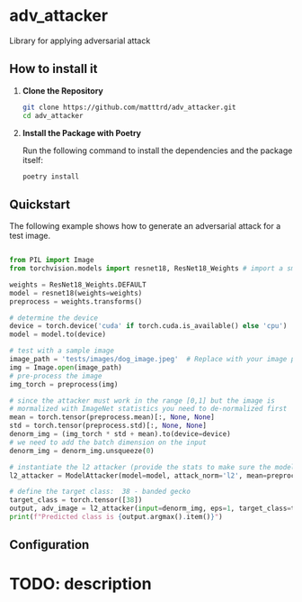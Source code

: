 # adv_attacker
Library for applying adversarial attack

## How to install it

1. **Clone the Repository**

    ```sh
    git clone https://github.com/matttrd/adv_attacker.git
    cd adv_attacker
    ```

2. **Install the Package with Poetry**

    Run the following command to install the dependencies and the package itself:

    ```sh
    poetry install
    ```

## Quickstart
The following example shows how to generate an adversarial attack for a test image.

```python

from PIL import Image 
from torchvision.models import resnet18, ResNet18_Weights # import a small model

weights = ResNet18_Weights.DEFAULT
model = resnet18(weights=weights)
preprocess = weights.transforms()

# determine the device
device = torch.device('cuda' if torch.cuda.is_available() else 'cpu')
model = model.to(device)

# test with a sample image
image_path = 'tests/images/dog_image.jpeg'  # Replace with your image path
img = Image.open(image_path)
# pre-process the image
img_torch = preprocess(img)

# since the attacker must work in the range [0,1] but the image is
# mormalized with ImageNet statistics you need to de-normalized first
mean = torch.tensor(preprocess.mean)[:, None, None]
std = torch.tensor(preprocess.std)[:, None, None]
denorm_img = (img_torch * std + mean).to(device=device)
# we need to add the batch dimension on the input
denorm_img = denorm_img.unsqueeze(0)

# instantiate the l2 attacker (provide the stats to make sure the model receives the normalized image)
l2_attacker = ModelAttacker(model=model, attack_norm='l2', mean=preprocess.mean, std=preprocess.std)

# define the target class:  38 - banded gecko
target_class = torch.tensor([38])
output, adv_image = l2_attacker(input=denorm_img, eps=1, target_class=target_class, attack_rate=0.5)
print(f"Predicted class is {output.argmax().item()}")
```

## Configuration
# TODO: description
